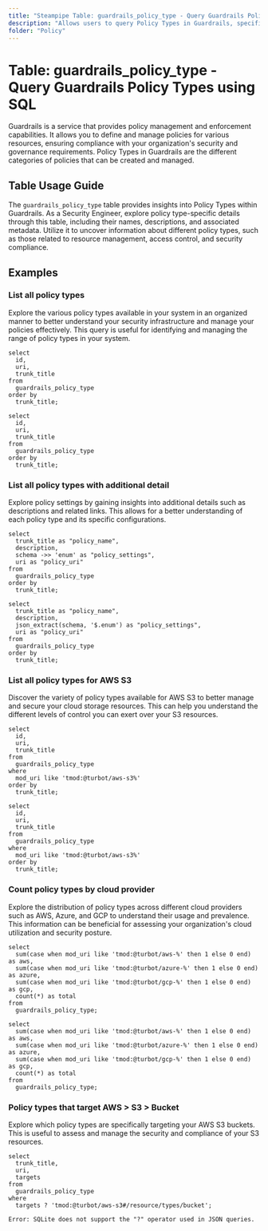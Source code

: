 ```yaml
---
title: "Steampipe Table: guardrails_policy_type - Query Guardrails Policy Types using SQL"
description: "Allows users to query Policy Types in Guardrails, specifically providing details about each policy type, including its name, description, and associated metadata."
folder: "Policy"
---
```


# Table: guardrails_policy_type - Query Guardrails Policy Types using SQL

Guardrails is a service that provides policy management and enforcement capabilities. It allows you to define and manage policies for various resources, ensuring compliance with your organization's security and governance requirements. Policy Types in Guardrails are the different categories of policies that can be created and managed.

## Table Usage Guide

The `guardrails_policy_type` table provides insights into Policy Types within Guardrails. As a Security Engineer, explore policy type-specific details through this table, including their names, descriptions, and associated metadata. Utilize it to uncover information about different policy types, such as those related to resource management, access control, and security compliance.

## Examples

### List all policy types
Explore the various policy types available in your system in an organized manner to better understand your security infrastructure and manage your policies effectively. This query is useful for identifying and managing the range of policy types in your system.

```sql+postgres
select
  id,
  uri,
  trunk_title
from
  guardrails_policy_type
order by
  trunk_title;
```

```sql+sqlite
select
  id,
  uri,
  trunk_title
from
  guardrails_policy_type
order by
  trunk_title;
```

### List all policy types with additional detail
Explore policy settings by gaining insights into additional details such as descriptions and related links. This allows for a better understanding of each policy type and its specific configurations.

```sql+postgres
select
  trunk_title as "policy_name",
  description,
  schema ->> 'enum' as "policy_settings",
  uri as "policy_uri"
from
  guardrails_policy_type
order by
  trunk_title;
```

```sql+sqlite
select
  trunk_title as "policy_name",
  description,
  json_extract(schema, '$.enum') as "policy_settings",
  uri as "policy_uri"
from
  guardrails_policy_type
order by
  trunk_title;
```

### List all policy types for AWS S3
Discover the variety of policy types available for AWS S3 to better manage and secure your cloud storage resources. This can help you understand the different levels of control you can exert over your S3 resources.

```sql+postgres
select
  id,
  uri,
  trunk_title
from
  guardrails_policy_type
where
  mod_uri like 'tmod:@turbot/aws-s3%'
order by
  trunk_title;
```

```sql+sqlite
select
  id,
  uri,
  trunk_title
from
  guardrails_policy_type
where
  mod_uri like 'tmod:@turbot/aws-s3%'
order by
  trunk_title;
```

### Count policy types by cloud provider
Explore the distribution of policy types across different cloud providers such as AWS, Azure, and GCP to understand their usage and prevalence. This information can be beneficial for assessing your organization's cloud utilization and security posture.

```sql+postgres
select
  sum(case when mod_uri like 'tmod:@turbot/aws-%' then 1 else 0 end) as aws,
  sum(case when mod_uri like 'tmod:@turbot/azure-%' then 1 else 0 end) as azure,
  sum(case when mod_uri like 'tmod:@turbot/gcp-%' then 1 else 0 end) as gcp,
  count(*) as total
from
  guardrails_policy_type;
```

```sql+sqlite
select
  sum(case when mod_uri like 'tmod:@turbot/aws-%' then 1 else 0 end) as aws,
  sum(case when mod_uri like 'tmod:@turbot/azure-%' then 1 else 0 end) as azure,
  sum(case when mod_uri like 'tmod:@turbot/gcp-%' then 1 else 0 end) as gcp,
  count(*) as total
from
  guardrails_policy_type;
```

### Policy types that target AWS > S3 > Bucket
Explore which policy types are specifically targeting your AWS S3 buckets. This is useful to assess and manage the security and compliance of your S3 resources.

```sql+postgres
select
  trunk_title,
  uri,
  targets
from
  guardrails_policy_type
where
  targets ? 'tmod:@turbot/aws-s3#/resource/types/bucket';
```

```sql+sqlite
Error: SQLite does not support the "?" operator used in JSON queries.
```